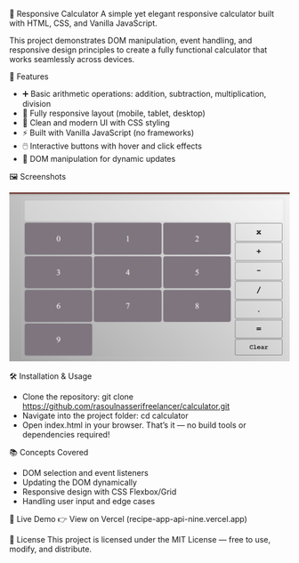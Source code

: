 🧮 Responsive Calculator
A simple yet elegant responsive calculator built with HTML, CSS, and Vanilla JavaScript.

This project demonstrates DOM manipulation, event handling, and responsive design principles to create a fully functional calculator that works seamlessly across devices.

🚀 Features
- ➕ Basic arithmetic operations: addition, subtraction, multiplication, division
- 📱 Fully responsive layout (mobile, tablet, desktop)
- 🎨 Clean and modern UI with CSS styling
- ⚡ Built with Vanilla JavaScript (no frameworks)
- 🖱️ Interactive buttons with hover and click effects
- 🧩 DOM manipulation for dynamic updates


🖼️ Screenshots

![Calculator Screenshot](./assets/calculator.png)



🛠️ Installation & Usage
- Clone the repository:
git clone https://github.com/rasoulnasserifreelancer/calculator.git
- Navigate into the project folder:
cd calculator
- Open index.html in your browser.
That’s it — no build tools or dependencies required!

📚 Concepts Covered
- DOM selection and event listeners
- Updating the DOM dynamically
- Responsive design with CSS Flexbox/Grid
- Handling user input and edge cases

🌟 Live Demo
👉 View on Vercel
(recipe-app-api-nine.vercel.app)



📜 License
This project is licensed under the MIT License — free to use, modify, and distribute.



